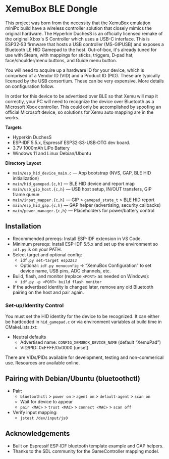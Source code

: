 # XemuBox BLE Dongle

This project was born from the necessity that the XemuBox emulation miniPc build have a wireless controller solution that closely mimics the original hardware. The Hyperkin DuchesS is an officially licensed remake of the original Xbox's S Controller which uses a USB-C interface. This is ESP32‑S3 firmware that hosts a USB controller (MS-GIPUSB) and exposes a Bluetooth LE HID Gamepad to the host. Out-of-box, it's already tuned for use with Steam, with mappings for sticks, triggers, D‑pad hat, face/shoulder/menu buttons, and Guide menu button.

You will need to acquire up a hardware ID for your device, which is comprised of a Vendor ID (VID) and a Product ID (PID). These are typically licensed by the USB consortium. These can be very expensive. More details on configuration follow.

In order for this device to be advertised over BLE so that Xemu will map it correctly, your PC will need to recognize the device over Bluetooth as a Microsoft Xbox controller. This could only be accomplished by spoofing an official Microsoft device, so solutions for Xemu auto mapping are in the works. 

**Targets**

- Hyperkin DuchesS
- ESP‑IDF 5.5.x, Espressif ESP32‑S3-USB‑OTG dev board.
- 3.7V 1000mAh LiPo Battery
- Windows 11 and Linux Debian/Ubuntu

**Directory Layout**
- `main/esp_hid_device_main.c` — App bootstrap (NVS, GAP, BLE HID initialization)
- `main/hid_gamepad.{c,h}` — BLE HID device and report map
- `main/usb_gip_host.{c,h}` — USB host setup, IN/OUT transfers, GIP frame queue
- `main/input_mapper.{c,h}` — GIP > `gamepad_state_t` > BLE HID report
- `main/esp_hid_gap.{c,h}` — GAP helper (advertising, security callbacks)
- `main/power_manager.{c,h}` — Placeholders for power/battery control

## Installation

- Recommended prereqs: Install ESP-IDF extension in VS Code.
- Minimum prereqs: Install ESP-IDF 5.5.x and set up the environment so `idf.py` is on your PATH.
- Select target and optional config:
  - `idf.py set-target esp32s3`
  - Optional: `idf.py menuconfig` → “XemuBox Configuration” to set device name, USB pins, ADC channels, etc.
- Build, flash, and monitor (replace `<PORT>` as needed on Windows):
  - `idf.py -p <PORT> build flash monitor`
- If the advertised identity is changed later, remove any old Bluetooth pairing on the host and pair again.

### Set-up/Identity Control

You must set the HID identity for the device to be recognized. It can either be hardcoded in `hid_gamepad.c` or via environment variables at build time in CMakeLists.txt:

- Neutral defaults
  - Advertised name: `CONFIG_XEMUBOX_DEVICE_NAME` (default “XemuPad”)
  - VID/PID: 0xFFFF/0x0000 (unset)

There are VIDs/PIDs available for development, testing and non-commerical use. Resources are available online.

## Pairing with Debian/Ubuntu (bluetoothctl)

- Pair:
  - `bluetoothctl` > `power on` > `agent on` > `default-agent` > `scan on`
  - Wait for device to appear
  - `pair <MAC>` > `trust <MAC>` > `connect <MAC>` > `scan off`
- Verify input mapping:
  - `jstest /dev/input/js0`

## Acknowledgements

- Built on Espressif ESP‑IDF bluetooth template example and GAP helpers.
- Thanks to the SDL community for the GameController mapping model.
